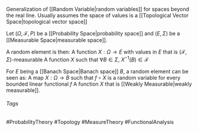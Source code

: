 Generalization of [[Random Variable|random variables]] for spaces beyond the real line.
Usually assumes the space of values is a [[Topological Vector Space|topological vector space]]

Let $(\Omega, \mathcal{F}, P)$ be a [[Probability Space|probability space]] and $(E, \Sigma)$ be a [[Measurable Space|measurable space]].

A random element is then:
A function $X:\Omega\rightarrow E$ with values in $E$ that is $(\mathcal{F}, \Sigma)$-measurable
A function $X$ such that $\forall B\in\Sigma$, $X^{-1}(B)\in\mathcal{F}$

For $E$ being a [[Banach Space|Banach space]] $B$, a random element can be seen as:
A map $X:\Omega\rightarrow B$ such that $f\circ X$ is a random variable for every bounded linear functional $f$
A function $X$ that is [[Weakly Measurable|weakly measurable]].

###### Tags
#ProbabilityTheory #Topology #MeasureTheory  #FunctionalAnalysis